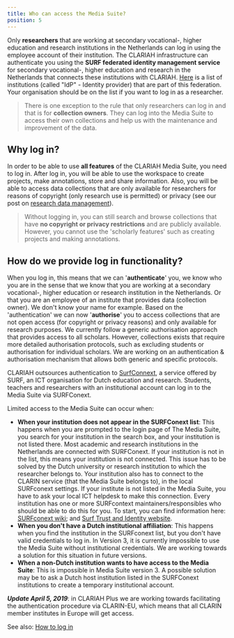 ```yaml
---
title: Who can access the Media Suite?
position: 5
---
```


Only **researchers** that are working at secondary vocational-, higher education and research institutions in the Netherlands can log in using the employee account of their institution. The CLARIAH infrastructure can authenticate you using the **SURF federated identity management service** for secondary vocational-, higher education and research in the Netherlands that connects these institutions with CLARIAH. [Here](https://support.surfconext.nl/stats/idplist.html) is a list of institutions (called "IdP" - Identity provider) that are part of this federation. Your organisation should be on the list if you want to log in as a researcher.

> There is one exception to the rule that only researchers can log in and that is for **collection owners**. They can log into the Media Suite to access their own collections and help us with the maintenance and improvement of the data.

## Why log in?

In order to be able to use **all features** of the CLARIAH Media Suite, you need to log in. After log in, you will be able to use the workspace to create projects, make annotations, store and share information. Also, you will be able to access data collections that are only available for researchers for reasons of copyright (only research use is permitted) or privacy (see our post on [research data management](/documentation/glossary/rdm)).

> Without logging in, you can still search and browse collections that have **no copyright or privacy restrictions** and are publicly available. However, you cannot use the 'scholarly features' such as creating projects and making annotations.  

## How do we provide log in functionality?

When you log in, this means that we can '**authenticate**' you, we know who you are in the sense that we know that you are working at a secondary vocational-, higher education or research institution in the Netherlands. Or that you are an employee of an institute that provides data (collection owner). We don't know your name for example. Based on the 'authentication' we can now '**authorise**' you to access collections that are not open access (for copyright or privacy reasons) and only available for research purposes. We currently follow a generic authorisation approach that provides access to all scholars. However, collections exists that require more detailed authorisation protocols, such as excluding students or authorisation for individual scholars. We are working on an authentication & authorisation mechanism that allows both generic and specific protocols.

CLARIAH outsources authentication to [SurfConnext](https://www.surf.nl/en/services-and-products/surfconext/index.html), a service offered by SURF, an  ICT organisation for Dutch education and research. Students, teachers and researchers with an institutional account can log in to the Media Suite via SURFConext.

Limited access to the Media Suite can occur when:

- **When your institution does not appear in the SURFConext list**: This happens when you are prompted to the login page of The Media Suite, you search for your institution in the search box, and your institution is not listed there. Most academic and research institutions in the Netherlands are connected with SURFConext. If your institution is not in the list, this means your institution is not connected. This issue has to be solved by the Dutch university or research institution to which the researcher belongs to. Your institution also has to connect to the CLARIN service (that the Media Suite belongs to), in the local SURFconext settings. If your institute is not listed in the Media Suite, you have to ask your local ICT helpdesk to make this connection. Every institution has one or more SURFcontext maintainers/responsibles who should be able to do this for you. To start, you can find information here: [SURFconext wiki](https://wiki.surfnet.nl/display/conextsupport/Wat+is+SURFconext); and [Surf Trust and Identity website](https://www.surf.nl/expertises/trust-en-identity).
- **When you don't have a Dutch institutional affiliation**: This happens when you find the institution in the SURFconext list, but you don't have valid credentials to log in. In Version 3, it is currently impossible to use the Media Suite without institutional credentials. We are working towards a  solution for this situation  in future versions.
- **When a non-Dutch institution wants to have access to the Media Suite**: This is impossible in Media Suite version 3. A possible solution may be to ask a Dutch host institution listed in the SURFConext institutions to create a temporary institutional account.

***Update April 5, 2019***: in CLARIAH Plus we are working towards facilitating the authentication procedure  via CLARIN-EU, which means that all CLARIN member institutes in Europe will get access.

See also: [How to log in](/documentation/howtos/login)
